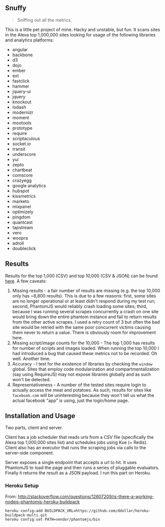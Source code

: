 Snuffy
-------

> Sniffing out all the metrics. 

This is a little pet project of mine. Hacky and unstable, but fun. It scans sites in the Alexa top 1,000,000 sites looking for usage of the following libraries and analytics platforms:

 - angular
 - backbone
 - d3
 - dojo
 - ember
 - ext
 - fastclick
 - hammer
 - jquery-ui
 - jquery
 - knockout
 - lodash
 - modernizr
 - moment
 - mootools
 - prototype
 - require
 - scriptaculous
 - socket.io
 - transit
 - underscore
 - yui
 - zepto
 - chartbeat
 - comscore
 - crazyegg
 - google analytics
 - hubspot
 - kissmetrics
 - marketo
 - mixpanel
 - optimizely
 - pingdom
 - quantcast
 - tapstream
 - vero
 - woopra
 - adroll
 - doubleclick

## Results
Results for the top 1,000 (CSV) and top 10,000 (CSV & JSON) can be found [here](/results). A few caveats:

 1. Missing results - a fair number of results are missing (e.g. the top 10,000 only has ~8,800 results). This is due to a few reasons: first, some sites are no longer operational or at least didn't respond during my test run; second, PhantomJS would reliably crash loading some sites; third, because I was running several scrapes concurrently a crash on one site would bring down the entire phantom instance and fail to return results from the other active scrapes. I used a retry count of 3 but often the bad site would be retried with the same poor concurrent victims causing them never to return a value. There is obviously room for improvement here.
 2. Missing script/image counts for the 10,000 - The top 1,000 has results for number of scripts and images loaded. When running the top 10,000 I had introduced a bug that caused these metrics not to be recorded. Oh well. Another time.
 3. Accuracy - I test for the existence of libraries by checking the `window` global. Sites that employ code modularization and compartmentalization (say using RequireJS) may not expose libraries globally and as such won't be detected.
 4. Representativeness - A number of the tested sites require login to actually access the meat and potatoes. As such, results for sites like `facebook.com` will be uninteresting because they won't tell us what the actual facebook "app" is using, just the login/home page.

## Installation and Usage
Two parts, client and server. 

Client has a job scheduler that reads urls from a CSV file (specifically the Alexa top 1,000,000 sites list) and schedules jobs using Kue (+ Redis). Client also has an executor that runs the scraping jobs via calls to the server-side component.

Server exposes a single endpoint that accepts a url to hit. It uses PhantomJS to load the page and then runs a series of pluggable evaluators. Finally it returns the result as a JSON payload. I run this part on Heroku.

### Heroku Setup
From: http://stackoverflow.com/questions/12607209/is-there-a-working-nodejs-phantomjs-heroku-buildpack

```
heroku config:add BUILDPACK_URL=https://github.com/ddollar/heroku-buildpack-multi.git
heroku config:set PATH=vendor/phantomjs/bin
```
